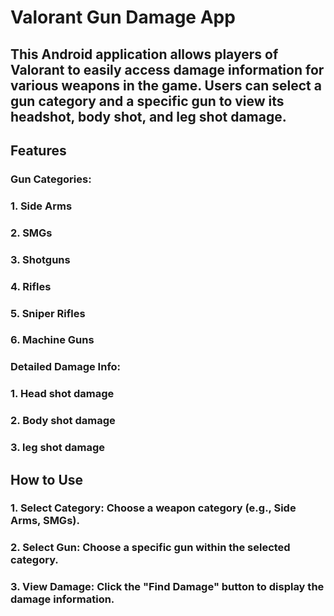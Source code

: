 # Valorant Gun Damage App
 
## This Android application allows players of Valorant to easily access damage information for various weapons in the game. Users can select a gun category and a specific gun to view its headshot, body shot, and leg shot damage. 

## Features
### Gun Categories:
### 1. Side Arms 
### 2. SMGs
### 3. Shotguns
### 4. Rifles
### 5. Sniper Rifles 
### 6. Machine Guns

### Detailed Damage Info:
### 1. Head shot damage
### 2. Body shot damage
### 3. leg shot damage

## How to Use
### 1. Select Category: Choose a weapon category (e.g., Side Arms, SMGs).
### 2. Select Gun: Choose a specific gun within the selected category.
### 3. View Damage: Click the "Find Damage" button to display the damage information.
